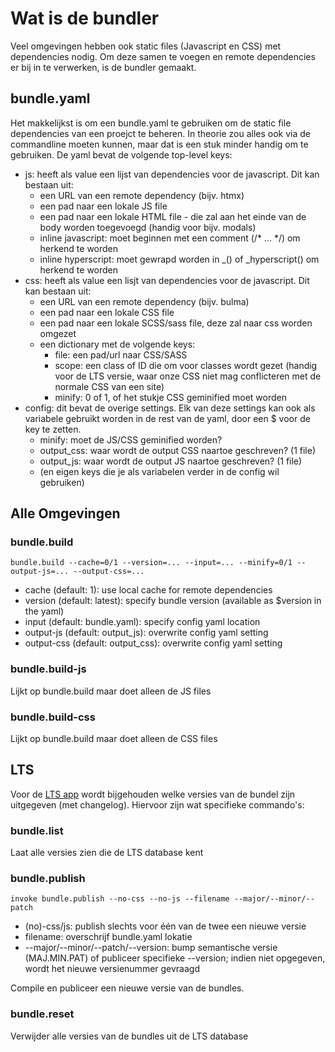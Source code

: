 # Wat is de bundler
Veel omgevingen hebben ook static files (Javascript en CSS) met dependencies nodig.
Om deze samen te voegen en remote dependencies er bij in te verwerken, is de bundler gemaakt.

## bundle.yaml

Het makkelijkst is om een bundle.yaml te gebruiken om de static file dependencies van een proejct te beheren.
In theorie zou alles ook via de commandline moeten kunnen, maar dat is een stuk minder handig om te gebruiken.
De yaml bevat de volgende top-level keys:

- js: heeft als value een lijst van dependencies voor de javascript. Dit kan bestaan uit:
    - een URL van een remote dependency (bijv. htmx)
    - een pad naar een lokale JS file
    - een pad naar een lokale HTML file - die zal aan het einde van de body worden toegevoegd (handig voor bijv. modals)
    - inline javascript: moet beginnen met een comment (/* ... */) om herkend te worden
    - inline hyperscript: moet gewrapd worden in _() of _hyperscript() om herkend te worden
- css: heeft als value een lisjt van dependencies voor de javascript. Dit kan bestaan uit:
    - een URL van een remote dependency (bijv. bulma)
    - een pad naar een lokale CSS file
    - een pad naar een lokale SCSS/sass file, deze zal naar css worden omgezet
    - een dictionary met de volgende keys:
        - file: een pad/url naar CSS/SASS
        - scope: een class of ID die om voor classes wordt gezet (handig voor de LTS versie, waar onze CSS niet mag
          conflicteren met de normale CSS van een site)
        - minify: 0 of 1, of het stukje CSS geminified moet worden
- config: dit bevat de overige settings. Elk van deze settings kan ook als variabele gebruikt worden in de rest van de
  yaml, door een $ voor de key te zetten.
    - minify: moet de JS/CSS geminified worden?
    - output_css: waar wordt de output CSS naartoe geschreven? (1 file)
    - output_js: waar wordt de output JS naartoe geschreven? (1 file)
    - (en eigen keys die je als variabelen verder in de config wil gebruiken)

## Alle Omgevingen

### bundle.build

`bundle.build --cache=0/1 --version=... --input=... --minify=0/1 --output-js=... --output-css=...`

- cache (default: 1): use local cache for remote dependencies
- version (default: latest): specify bundle version (available as $version in the yaml)
- input (default: bundle.yaml): specify config yaml location
- output-js (default: output_js): overwrite config yaml setting
- output-css (default: output_css): overwrite config yaml setting

### bundle.build-js

Lijkt op bundle.build maar doet alleen de JS files

### bundle.build-css

Lijkt op bundle.build maar doet alleen de CSS files

## LTS

Voor de [LTS app](wat-is-lts.md) wordt bijgehouden welke versies van de bundel zijn uitgegeven (met changelog). Hiervoor zijn wat
specifieke commando's:

### bundle.list

Laat alle versies zien die de LTS database kent

### bundle.publish
`invoke bundle.publish --no-css --no-js --filename --major/--minor/--patch`

- (no)-css/js: publish slechts voor één van de twee een nieuwe versie
- filename: overschrijf bundle.yaml lokatie
- --major/--minor/--patch/--version: bump semantische versie (MAJ.MIN.PAT) of publiceer specifieke --version; indien niet opgegeven, wordt het nieuwe versienummer gevraagd

Compile en publiceer een nieuwe versie van de bundles.

### bundle.reset

Verwijder alle versies van de bundles uit de LTS database